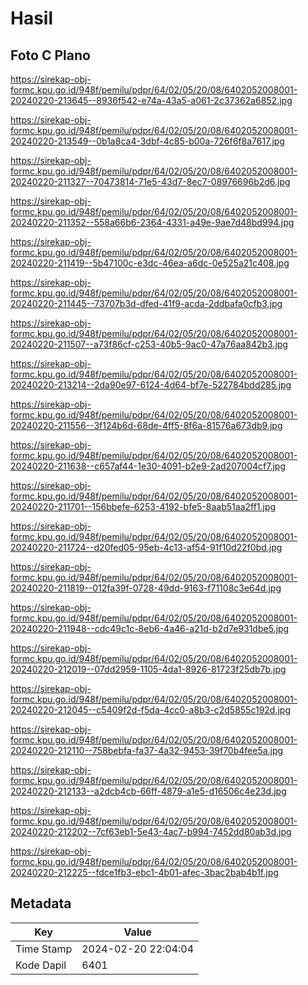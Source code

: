 # Hasil

## Foto C Plano

https://sirekap-obj-formc.kpu.go.id/948f/pemilu/pdpr/64/02/05/20/08/6402052008001-20240220-213645--8936f542-e74a-43a5-a061-2c37362a6852.jpg

https://sirekap-obj-formc.kpu.go.id/948f/pemilu/pdpr/64/02/05/20/08/6402052008001-20240220-213549--0b1a8ca4-3dbf-4c85-b00a-726f6f8a7617.jpg

https://sirekap-obj-formc.kpu.go.id/948f/pemilu/pdpr/64/02/05/20/08/6402052008001-20240220-211327--70473814-71e5-43d7-8ec7-08976696b2d6.jpg

https://sirekap-obj-formc.kpu.go.id/948f/pemilu/pdpr/64/02/05/20/08/6402052008001-20240220-211352--558a66b6-2364-4331-a49e-9ae7d48bd994.jpg

https://sirekap-obj-formc.kpu.go.id/948f/pemilu/pdpr/64/02/05/20/08/6402052008001-20240220-211419--5b47100c-e3dc-46ea-a6dc-0e525a21c408.jpg

https://sirekap-obj-formc.kpu.go.id/948f/pemilu/pdpr/64/02/05/20/08/6402052008001-20240220-211445--73707b3d-dfed-41f9-acda-2ddbafa0cfb3.jpg

https://sirekap-obj-formc.kpu.go.id/948f/pemilu/pdpr/64/02/05/20/08/6402052008001-20240220-211507--a73f86cf-c253-40b5-9ac0-47a76aa842b3.jpg

https://sirekap-obj-formc.kpu.go.id/948f/pemilu/pdpr/64/02/05/20/08/6402052008001-20240220-213214--2da90e97-6124-4d64-bf7e-522784bdd285.jpg

https://sirekap-obj-formc.kpu.go.id/948f/pemilu/pdpr/64/02/05/20/08/6402052008001-20240220-211556--3f124b6d-68de-4ff5-8f6a-81576a673db9.jpg

https://sirekap-obj-formc.kpu.go.id/948f/pemilu/pdpr/64/02/05/20/08/6402052008001-20240220-211638--c657af44-1e30-4091-b2e9-2ad207004cf7.jpg

https://sirekap-obj-formc.kpu.go.id/948f/pemilu/pdpr/64/02/05/20/08/6402052008001-20240220-211701--156bbefe-6253-4192-bfe5-8aab51aa2ff1.jpg

https://sirekap-obj-formc.kpu.go.id/948f/pemilu/pdpr/64/02/05/20/08/6402052008001-20240220-211724--d20fed05-95eb-4c13-af54-91f10d22f0bd.jpg

https://sirekap-obj-formc.kpu.go.id/948f/pemilu/pdpr/64/02/05/20/08/6402052008001-20240220-211819--012fa39f-0728-49dd-9163-f71108c3e64d.jpg

https://sirekap-obj-formc.kpu.go.id/948f/pemilu/pdpr/64/02/05/20/08/6402052008001-20240220-211948--cdc49c1c-8eb6-4a46-a21d-b2d7e931dbe5.jpg

https://sirekap-obj-formc.kpu.go.id/948f/pemilu/pdpr/64/02/05/20/08/6402052008001-20240220-212019--07dd2959-1105-4da1-8926-81723f25db7b.jpg

https://sirekap-obj-formc.kpu.go.id/948f/pemilu/pdpr/64/02/05/20/08/6402052008001-20240220-212045--c5409f2d-f5da-4cc0-a8b3-c2d5855c192d.jpg

https://sirekap-obj-formc.kpu.go.id/948f/pemilu/pdpr/64/02/05/20/08/6402052008001-20240220-212110--758bebfa-fa37-4a32-9453-39f70b4fee5a.jpg

https://sirekap-obj-formc.kpu.go.id/948f/pemilu/pdpr/64/02/05/20/08/6402052008001-20240220-212133--a2dcb4cb-66ff-4879-a1e5-d16506c4e23d.jpg

https://sirekap-obj-formc.kpu.go.id/948f/pemilu/pdpr/64/02/05/20/08/6402052008001-20240220-212202--7cf63eb1-5e43-4ac7-b994-7452dd80ab3d.jpg

https://sirekap-obj-formc.kpu.go.id/948f/pemilu/pdpr/64/02/05/20/08/6402052008001-20240220-212225--fdce1fb3-ebc1-4b01-afec-3bac2bab4b1f.jpg


## Metadata

| Key        | Value               |
| ---------- | ------------------- |
| Time Stamp | 2024-02-20 22:04:04 |
| Kode Dapil | 6401                |



